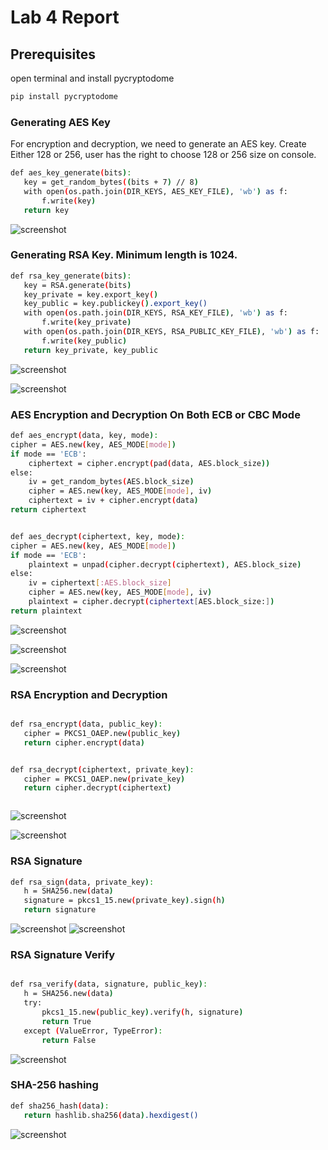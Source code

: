 # Lab 4 Report





## Prerequisites

open terminal and install pycryptodome

```sh
pip install pycryptodome
```
### Generating AES Key
For encryption and decryption, we need to generate an AES key. Create Either 128 or 256, user has the right to choose 128 or 256 size on console. 

```sh
def aes_key_generate(bits):
   key = get_random_bytes((bits + 7) // 8)
   with open(os.path.join(DIR_KEYS, AES_KEY_FILE), 'wb') as f:
       f.write(key)
   return key
```


![screenshot](images/1.png)
###

### Generating RSA Key. Minimum length is 1024. 

```sh
def rsa_key_generate(bits):
   key = RSA.generate(bits)
   key_private = key.export_key()
   key_public = key.publickey().export_key()
   with open(os.path.join(DIR_KEYS, RSA_KEY_FILE), 'wb') as f:
       f.write(key_private)
   with open(os.path.join(DIR_KEYS, RSA_PUBLIC_KEY_FILE), 'wb') as f:
       f.write(key_public)
   return key_private, key_public
   ```

   
![screenshot](images/2.png)

![screenshot](images/3.png)


###

### AES Encryption and Decryption On Both ECB or CBC Mode

   ```sh
   def aes_encrypt(data, key, mode):
   cipher = AES.new(key, AES_MODE[mode])
   if mode == 'ECB':
       ciphertext = cipher.encrypt(pad(data, AES.block_size))
   else:
       iv = get_random_bytes(AES.block_size)
       cipher = AES.new(key, AES_MODE[mode], iv)
       ciphertext = iv + cipher.encrypt(data)
   return ciphertext


def aes_decrypt(ciphertext, key, mode):
   cipher = AES.new(key, AES_MODE[mode])
   if mode == 'ECB':
       plaintext = unpad(cipher.decrypt(ciphertext), AES.block_size)
   else:
       iv = ciphertext[:AES.block_size]
       cipher = AES.new(key, AES_MODE[mode], iv)
       plaintext = cipher.decrypt(ciphertext[AES.block_size:])
   return plaintext

   ```

   
![screenshot](images/4.png)

![screenshot](images/5.png)

![screenshot](images/6.png)



### RSA Encryption and Decryption

```sh

def rsa_encrypt(data, public_key):
   cipher = PKCS1_OAEP.new(public_key)
   return cipher.encrypt(data)


def rsa_decrypt(ciphertext, private_key):
   cipher = PKCS1_OAEP.new(private_key)
   return cipher.decrypt(ciphertext)



```

   
![screenshot](images/7.png)

![screenshot](images/8.png)


### RSA Signature

```sh
def rsa_sign(data, private_key):
   h = SHA256.new(data)
   signature = pkcs1_15.new(private_key).sign(h)
   return signature
```

   
![screenshot](images/9.png)
![screenshot](images/10.png)


### RSA Signature Verify
```sh

def rsa_verify(data, signature, public_key):
   h = SHA256.new(data)
   try:
       pkcs1_15.new(public_key).verify(h, signature)
       return True
   except (ValueError, TypeError):
       return False
```
![screenshot](images/11.png)
### SHA-256 hashing
```sh
def sha256_hash(data):
   return hashlib.sha256(data).hexdigest()
```
![screenshot](images/12.png)



